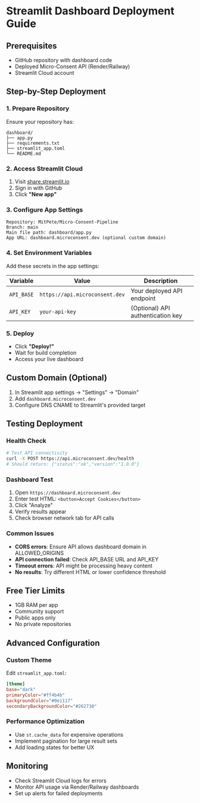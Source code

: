 # Streamlit Dashboard Deployment Guide

## Prerequisites

- GitHub repository with dashboard code
- Deployed Micro-Consent API (Render/Railway)
- Streamlit Cloud account

## Step-by-Step Deployment

### 1. Prepare Repository

Ensure your repository has:

```
dashboard/
├── app.py
├── requirements.txt
├── streamlit_app.toml
└── README.md
```

### 2. Access Streamlit Cloud

1. Visit [share.streamlit.io](https://share.streamlit.io)
2. Sign in with GitHub
3. Click **"New app"**

### 3. Configure App Settings

```
Repository: MitPete/Micro-Consent-Pipeline
Branch: main
Main file path: dashboard/app.py
App URL: dashboard.microconsent.dev (optional custom domain)
```

### 4. Set Environment Variables

Add these secrets in the app settings:

| Variable   | Value                          | Description                       |
| ---------- | ------------------------------ | --------------------------------- |
| `API_BASE` | `https://api.microconsent.dev` | Your deployed API endpoint        |
| `API_KEY`  | `your-api-key`                 | (Optional) API authentication key |

### 5. Deploy

- Click **"Deploy!"**
- Wait for build completion
- Access your live dashboard

## Custom Domain (Optional)

1. In Streamlit app settings → "Settings" → "Domain"
2. Add `dashboard.microconsent.dev`
3. Configure DNS CNAME to Streamlit's provided target

## Testing Deployment

### Health Check

```bash
# Test API connectivity
curl -X POST https://api.microconsent.dev/health
# Should return: {"status":"ok","version":"1.0.0"}
```

### Dashboard Test

1. Open `https://dashboard.microconsent.dev`
2. Enter test HTML: `<button>Accept Cookies</button>`
3. Click "Analyze"
4. Verify results appear
5. Check browser network tab for API calls

### Common Issues

- **CORS errors**: Ensure API allows dashboard domain in ALLOWED_ORIGINS
- **API connection failed**: Check API_BASE URL and API_KEY
- **Timeout errors**: API might be processing heavy content
- **No results**: Try different HTML or lower confidence threshold

## Free Tier Limits

- 1GB RAM per app
- Community support
- Public apps only
- No private repositories

## Advanced Configuration

### Custom Theme

Edit `streamlit_app.toml`:

```toml
[theme]
base="dark"
primaryColor="#ff4b4b"
backgroundColor="#0e1117"
secondaryBackgroundColor="#262730"
```

### Performance Optimization

- Use `st.cache_data` for expensive operations
- Implement pagination for large result sets
- Add loading states for better UX

## Monitoring

- Check Streamlit Cloud logs for errors
- Monitor API usage via Render/Railway dashboards
- Set up alerts for failed deployments
